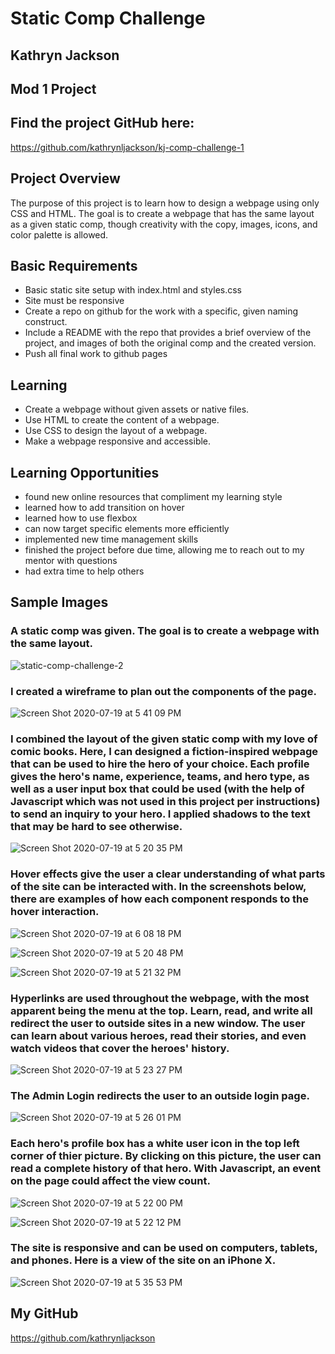 # Static Comp Challenge

## Kathryn Jackson

## Mod 1 Project

## Find the project GitHub here:

https://github.com/kathrynljackson/kj-comp-challenge-1


## Project Overview

The purpose of this project is to learn how to design a webpage using only CSS and HTML. The goal is to create a webpage that has the same layout as a given static comp, though creativity with the copy, images, icons, and color palette is allowed.


## Basic Requirements
- Basic static site setup with index.html and styles.css
- Site must be responsive
- Create a repo on github for the work with a specific, given naming construct.
- Include a README with the repo that provides a brief overview of the project, and images of both the original comp and the created version.
- Push all final work to github pages


## Learning

- Create a webpage without given assets or native files.
- Use HTML to create the content of a webpage.
- Use CSS to design the layout of a webpage.
- Make a webpage responsive and accessible.

## Learning Opportunities

- found new online resources that compliment my learning style
- learned how to add transition on hover
- learned how to use flexbox
- can now target specific elements more efficiently
- implemented new time management skills
- finished the project before due time, allowing me to reach out to my mentor with questions
- had extra time to help others


## Sample Images

### A static comp was given. The goal is to create a webpage with the same layout.

![static-comp-challenge-2](https://user-images.githubusercontent.com/65988644/87888411-ff89b800-c9e9-11ea-8ecc-20f458d49fc4.jpg)


### I created a wireframe to plan out the components of the page.

![Screen Shot 2020-07-19 at 5 41 09 PM](https://user-images.githubusercontent.com/65988644/87888328-9609a980-c9e9-11ea-9618-065a16604427.png)


### I combined the layout of the given static comp with my love of comic books. Here, I can designed a fiction-inspired webpage that can be used to hire the hero of your choice. Each profile gives the hero's name, experience, teams, and hero type, as well as a user input box that could be used (with the help of Javascript which was not used in this project per instructions) to send an inquiry to your hero. I applied shadows to the text that may be hard to see otherwise.

![Screen Shot 2020-07-19 at 5 20 35 PM](https://user-images.githubusercontent.com/65988644/87888818-2ba63880-c9ec-11ea-8df6-7f8e11e5721e.png)


### Hover effects give the user a clear understanding of what parts of the site can be interacted with. In the screenshots below, there are examples of how each component responds to the hover interaction.

![Screen Shot 2020-07-19 at 6 08 18 PM](https://user-images.githubusercontent.com/65988644/87888706-9c992080-c9eb-11ea-9674-908265cd474d.png)

![Screen Shot 2020-07-19 at 5 20 48 PM](https://user-images.githubusercontent.com/65988644/87888677-74a9bd00-c9eb-11ea-830a-ba1e353fc7a0.png)

![Screen Shot 2020-07-19 at 5 21 32 PM](https://user-images.githubusercontent.com/65988644/87888753-d66a2700-c9eb-11ea-8513-0ed87b75bca4.png)



### Hyperlinks are used throughout the webpage, with the most apparent being the menu at the top. Learn, read, and write all redirect the user to outside sites in a new window. The user can learn about various heroes, read their stories, and even watch videos that cover the heroes' history.

![Screen Shot 2020-07-19 at 5 23 27 PM](https://user-images.githubusercontent.com/65988644/87888861-5db79a80-c9ec-11ea-8857-2d3b267d313c.png)


### The Admin Login redirects the user to an outside login page.

![Screen Shot 2020-07-19 at 5 26 01 PM](https://user-images.githubusercontent.com/65988644/87888893-850e6780-c9ec-11ea-8a29-a859f7f4c44a.png)

### Each hero's profile box has a white user icon in the top left corner of thier picture. By clicking on this picture, the user can read a complete history of that hero. With Javascript, an event on the page could affect the view count. 

![Screen Shot 2020-07-19 at 5 22 00 PM](https://user-images.githubusercontent.com/65988644/87888944-9e171880-c9ec-11ea-98af-32b2693bf44e.png)


![Screen Shot 2020-07-19 at 5 22 12 PM](https://user-images.githubusercontent.com/65988644/87888949-a40cf980-c9ec-11ea-91b7-38e51500c9a1.png)

### The site is responsive and can be used on computers, tablets, and phones. Here is a view of the site on an iPhone X.

![Screen Shot 2020-07-19 at 5 35 53 PM](https://user-images.githubusercontent.com/65988644/87889028-e9312b80-c9ec-11ea-8089-218bc19484fd.png)

## My GitHub

https://github.com/kathrynljackson


